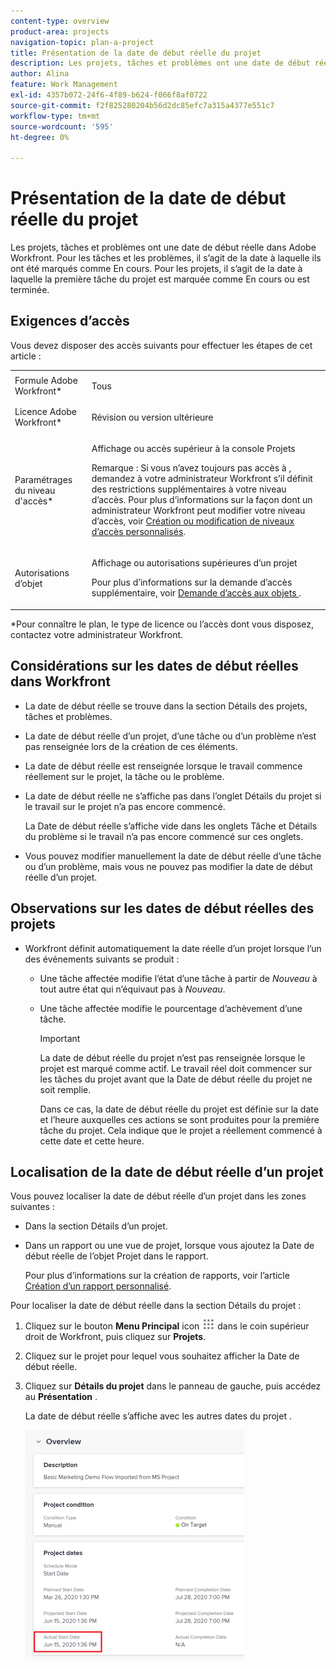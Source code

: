 ```yaml
---
content-type: overview
product-area: projects
navigation-topic: plan-a-project
title: Présentation de la date de début réelle du projet
description: Les projets, tâches et problèmes ont une date de début réelle dans Adobe Workfront. Pour les tâches et les problèmes, il s’agit de la date à laquelle ils ont été marqués comme En cours. Pour les projets, il s’agit de la date à laquelle la première tâche du projet est marquée comme En cours ou est terminée.
author: Alina
feature: Work Management
exl-id: 4357b072-24f6-4f89-b624-f066f8af0722
source-git-commit: f2f825280204b56d2dc85efc7a315a4377e551c7
workflow-type: tm+mt
source-wordcount: '595'
ht-degree: 0%

---
```


# Présentation de la date de début réelle du projet

Les projets, tâches et problèmes ont une date de début réelle dans Adobe Workfront. Pour les tâches et les problèmes, il s’agit de la date à laquelle ils ont été marqués comme En cours. Pour les projets, il s’agit de la date à laquelle la première tâche du projet est marquée comme En cours ou est terminée.

## Exigences d’accès

Vous devez disposer des accès suivants pour effectuer les étapes de cet article :

<table style="table-layout:auto"> 
 <col> 
 <col> 
 <tbody> 
  <tr> 
   <td role="rowheader">Formule Adobe Workfront*</td> 
   <td> <p>Tous</p> </td> 
  </tr> 
  <tr> 
   <td role="rowheader">Licence Adobe Workfront*</td> 
   <td> <p>Révision ou version ultérieure</p> </td> 
  </tr> 
  <tr> 
   <td role="rowheader">Paramétrages du niveau d'accès*</td> 
   <td> <p>Affichage ou accès supérieur à la console Projets</p> <p>Remarque : Si vous n’avez toujours pas accès à , demandez à votre administrateur Workfront s’il définit des restrictions supplémentaires à votre niveau d’accès. Pour plus d’informations sur la façon dont un administrateur Workfront peut modifier votre niveau d’accès, voir <a href="../../../administration-and-setup/add-users/configure-and-grant-access/create-modify-access-levels.md" class="MCXref xref">Création ou modification de niveaux d’accès personnalisés</a>.</p> </td> 
  </tr> 
  <tr> 
   <td role="rowheader">Autorisations d’objet</td> 
   <td> <p>Affichage ou autorisations supérieures d’un projet</p> <p>Pour plus d’informations sur la demande d’accès supplémentaire, voir <a href="../../../workfront-basics/grant-and-request-access-to-objects/request-access.md" class="MCXref xref">Demande d’accès aux objets </a>.</p> </td> 
  </tr> 
 </tbody> 
</table>

&#42;Pour connaître le plan, le type de licence ou l’accès dont vous disposez, contactez votre administrateur Workfront.

## Considérations sur les dates de début réelles dans Workfront

* La date de début réelle se trouve dans la section Détails des projets, tâches et problèmes. 
* La date de début réelle d’un projet, d’une tâche ou d’un problème n’est pas renseignée lors de la création de ces éléments.
* La date de début réelle est renseignée lorsque le travail commence réellement sur le projet, la tâche ou le problème.
* La date de début réelle ne s’affiche pas dans l’onglet Détails du projet si le travail sur le projet n’a pas encore commencé.

   La Date de début réelle s’affiche vide dans les onglets Tâche et Détails du problème si le travail n’a pas encore commencé sur ces onglets.

* Vous pouvez modifier manuellement la date de début réelle d’une tâche ou d’un problème, mais vous ne pouvez pas modifier la date de début réelle d’un projet.

## Observations sur les dates de début réelles des projets

* Workfront définit automatiquement la date réelle d’un projet lorsque l’un des événements suivants se produit :

   * Une tâche affectée modifie l’état d’une tâche à partir de *Nouveau* à tout autre état qui n’équivaut pas à *Nouveau*.

   * Une tâche affectée modifie le pourcentage d’achèvement d’une tâche.

      >[!IMPORTANT]
      >
      >La date de début réelle du projet n’est pas renseignée lorsque le projet est marqué comme actif. Le travail réel doit commencer sur les tâches du projet avant que la Date de début réelle du projet ne soit remplie.

      Dans ce cas, la date de début réelle du projet est définie sur la date et l’heure auxquelles ces actions se sont produites pour la première tâche du projet. Cela indique que le projet a réellement commencé à cette date et cette heure.

## Localisation de la date de début réelle d’un projet

Vous pouvez localiser la date de début réelle d’un projet dans les zones suivantes :

* Dans la section Détails d’un projet.
* Dans un rapport ou une vue de projet, lorsque vous ajoutez la Date de début réelle de l’objet Projet dans le rapport.

   Pour plus d’informations sur la création de rapports, voir l’article [Création d’un rapport personnalisé](../../../reports-and-dashboards/reports/creating-and-managing-reports/create-custom-report.md).

Pour localiser la date de début réelle dans la section Détails du projet :

1. Cliquez sur le bouton **Menu Principal** icon ![](assets/main-menu-icon.png) dans le coin supérieur droit de Workfront, puis cliquez sur **Projets**.
1. Cliquez sur le projet pour lequel vous souhaitez afficher la Date de début réelle.
1. Cliquez sur **Détails du projet** dans le panneau de gauche, puis accédez au **Présentation** .

   La date de début réelle s’affiche avec les autres dates du projet .

   ![](assets/nwe-project-actual-start-date--highlighted-350x367.png)

 
